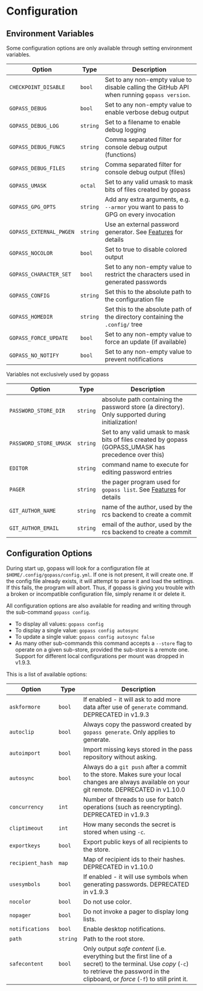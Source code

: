 # Configuration

## Environment Variables

Some configuration options are only available through setting environment variables.

| **Option**              | **Type** | **Description**                                                                                              |
|-------------------------|----------|--------------------------------------------------------------------------------------------------------------|
| `CHECKPOINT_DISABLE`    | `bool`   | Set to any non-empty value to disable calling the GitHub API when running `gopass version`.                  |
| `GOPASS_DEBUG`          | `bool`   | Set to any non-empty value to enable verbose debug output                                                    |
| `GOPASS_DEBUG_LOG` | `string` | Set to a filename to enable debug logging |
| `GOPASS_DEBUG_FUNCS` | `string` | Comma separated filter for console debug output (functions) |
| `GOPASS_DEBUG_FILES` | `string` | Comma separated filter for console debug output (files) |
| `GOPASS_UMASK`          | `octal`  | Set to any valid umask to mask bits of files created by gopass                                               |
| `GOPASS_GPG_OPTS`       | `string` | Add any extra arguments, e.g. `--armor` you want to pass to GPG on every invocation                          |
| `GOPASS_EXTERNAL_PWGEN` | `string` | Use an external password generator. See [Features](features.md#using-custom-password-generators) for details |
| `GOPASS_NOCOLOR`        | `bool`   | Set to true to disable colored output                                                                        |
| `GOPASS_CHARACTER_SET`  | `bool`   | Set to any non-empty value to restrict the characters used in generated passwords                            |
| `GOPASS_CONFIG`         | `string` | Set this to the absolute path to the configuration file                                                      |
| `GOPASS_HOMEDIR`        | `string` | Set this to the absolute path of the directory containing the `.config/` tree                                |
| `GOPASS_FORCE_UPDATE`   | `bool`   | Set to any non-empty value to force an update (if available)                                                 |
| `GOPASS_NO_NOTIFY`      | `bool`   | Set to any non-empty value to prevent notifications                                                          |

Variables not exclusively used by gopass

| **Option**             | **Type** | **Description**                                                                                        |
|------------------------|----------|--------------------------------------------------------------------------------------------------------|
| `PASSWORD_STORE_DIR`   | `string` | absolute path containing the password store (a directory). Only supported during initialization!       |
| `PASSWORD_STORE_UMASK` | `string` | Set to any valid umask to mask bits of files created by gopass (GOPASS_UMASK has precedence over this) |
| `EDITOR`               | `string` | command name to execute for editing password entries                                                   |
| `PAGER`                | `string` | the pager program used for `gopass list`. See [Features](features.md#auto-pager) for details           |
| `GIT_AUTHOR_NAME`      | `string` | name of the author, used by the rcs backend to create a commit                                         |
| `GIT_AUTHOR_EMAIL`     | `string` | email of the author, used by the rcs backend to create a commit                                        |

## Configuration Options

During start up, gopass will look for a configuration file at `$HOME/.config/gopass/config.yml`. If one is not present, it will create one. If the config file already exists, it will attempt to parse it and load the settings. If this fails, the program will abort. Thus, if gopass is giving you trouble with a broken or incompatible configuration file, simply rename it or delete it.

All configuration options are also available for reading and writing through the sub-command `gopass config`.

* To display all values: `gopass config`
* To display a single value: `gopass config autosync`
* To update a single value: `gopass config autosync false`
* As many other sub-commands this command accepts a `--store` flag to operate on a given sub-store, provided the sub-store is a remote one. Support for different local configurations per mount was dropped in v1.9.3.

This is a list of available options:

| **Option**       | **Type** | Description |
| ---------------- | -------- | ----------- |
| `askformore`     | `bool`   | If enabled - it will ask to add more data after use of `generate` command.  DEPRECATED in v1.9.3 |
| `autoclip`       | `bool`   | Always copy the password created by `gopass generate`. Only applies to generate. |
| `autoimport`     | `bool`   | Import missing keys stored in the pass repository without asking. |
| `autosync`       | `bool`   | Always do a `git push` after a commit to the store. Makes sure your local changes are always available on your git remote. DEPRECATED in v1.10.0 |
| `concurrency`    | `int`    | Number of threads to use for batch operations (such as reencrypting).  DEPRECATED in v1.9.3 |
| `cliptimeout`    | `int`    | How many seconds the secret is stored when using `-c`. |
| `exportkeys`     | `bool`   | Export public keys of all recipients to the store. |
| `recipient_hash` | `map`    | Map of recipient ids to their hashes.  DEPRECATED in v1.10.0 |
| `usesymbols`     | `bool`   | If enabled - it will use symbols when generating passwords.  DEPRECATED in v1.9.3 |
| `nocolor`        | `bool`   | Do not use color. |
| `nopager`        | `bool`   | Do not invoke a pager to display long lists. |
| `notifications`  | `bool`   | Enable desktop notifications. |
| `path`           | `string` | Path to the root store. |
| `safecontent`    | `bool`   | Only output _safe content_ (i.e. everything but the first line of a secret) to the terminal. Use _copy_ (`-c`) to retrieve the password in the clipboard, or _force_ (`-f`) to still print it. |
